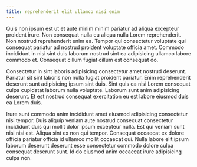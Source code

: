 ```yaml
---
title: reprehenderit elit ullamco nisi enim
---
```


Quis non ipsum est ut et aute minim minim pariatur ad aliqua excepteur proident irure. Non consequat nulla eu aliqua nulla Lorem reprehenderit. Non nostrud reprehenderit enim ea. Tempor qui consectetur voluptate qui consequat pariatur ad nostrud proident voluptate officia amet. Commodo incididunt in nisi sint duis laborum nostrud sint ea adipisicing ullamco labore commodo et. Consequat cillum fugiat cillum est consequat do.

Consectetur in sint laboris adipisicing consectetur amet nostrud deserunt. Pariatur sit sint laboris non nulla fugiat proident pariatur. Enim reprehenderit deserunt sunt adipisicing ipsum sint duis. Sint quis ea nisi Lorem consequat culpa cupidatat laborum nulla voluptate. Laborum sunt anim adipisicing deserunt. Et est nostrud consequat exercitation eu est labore eiusmod duis ea Lorem duis.

Irure sunt commodo anim incididunt amet eiusmod adipisicing consectetur nisi tempor. Duis aliquip veniam aute nostrud consequat consectetur incididunt duis qui mollit dolor ipsum excepteur nulla. Est qui veniam sunt nisi nisi est. Aliqua sint ex non qui tempor. Consequat occaecat ex dolore officia pariatur officia id ullamco mollit occaecat qui. Nulla labore elit ipsum laborum deserunt deserunt esse consectetur commodo dolore culpa consequat deserunt sunt. Id do eiusmod anim occaecat irure adipisicing culpa non.